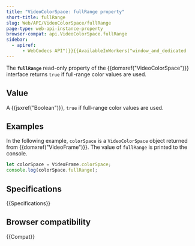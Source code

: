 ```yaml
---
title: "VideoColorSpace: fullRange property"
short-title: fullRange
slug: Web/API/VideoColorSpace/fullRange
page-type: web-api-instance-property
browser-compat: api.VideoColorSpace.fullRange
sidebar:
  - apiref:
      - WebCodecs API")}}{{AvailableInWorkers("window_and_dedicated
---
```


The **`fullRange`** read-only property of the {{domxref("VideoColorSpace")}} interface returns `true` if full-range color values are used.

## Value

A {{jsxref("Boolean")}}, `true` if full-range color values are used.

## Examples

In the following example, `colorSpace` is a `VideoColorSpace` object returned from {{domxref("VideoFrame")}}. The value of `fullRange` is printed to the console.

```js
let colorSpace = VideoFrame.colorSpace;
console.log(colorSpace.fullRange);
```

## Specifications

{{Specifications}}

## Browser compatibility

{{Compat}}

